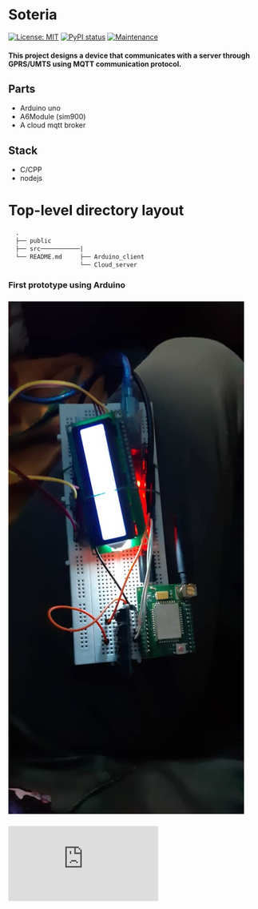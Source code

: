 # Soteria
[![License: MIT](https://img.shields.io/badge/License-MIT-blue.svg)](https://opensource.org/licenses/MIT)   [![PyPI status](https://img.shields.io/pypi/status/ansicolortags.svg)](https://pypi.python.org/pypi/ansicolortags/)   [![Maintenance](https://img.shields.io/badge/Maintained%3F-yes-green.svg)](https://GitHub.com/Naereen/StrapDown.js/graphs/commit-activity)
#### This project designs a device that communicates with a server through GPRS/UMTS using MQTT communication protocol.

##  Parts
* Arduino uno
* A6Module (sim900)
* A cloud mqtt broker

## Stack
 * C/CPP
* nodejs

# Top-level directory layout
      .                  
      ├── public             
      ├── src───────────|
      └── README.md     ├── Arduino_client
                        └── Cloud_server 


           


### First prototype using Arduino
### ![First prototype using Arduino](https://github.com/IamNator/soteria-emercency-beacon-using-gprs/blob/master/public/Prototype.jpeg)


#### ![References](https://github.com/IamNator/soteria-emercency-beacon-using-gprs/blob/master/public/useful_links.txt)
